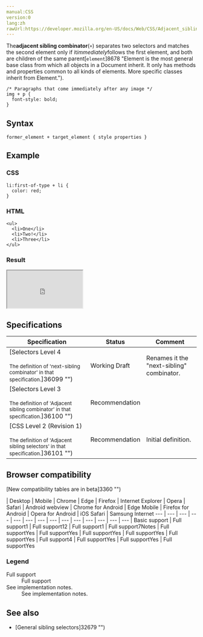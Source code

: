 ```yaml
---
manual:CSS
version:0
lang:zh
rawUrl:https://developer.mozilla.org/en-US/docs/Web/CSS/Adjacent_sibling_selectors
---
```






The**adjacent sibling combinator**(`+`) separates two selectors and matches the second element only if it*immediately*follows the first element, and both are children of the same parent[`element`]8678 "Element is the most general base class from which all objects in a Document inherit. It only has methods and properties common to all kinds of elements. More specific classes inherit from Element.").


```
/* Paragraphs that come immediately after any image */
img + p {
  font-style: bold;
}
```

## Syntax<a name="Syntax"></a>

```
former_element + target_element { style properties }

```

## Example<a name="Example"></a>

### CSS<a name="CSS"></a>

```
li:first-of-type + li {
  color: red;
}
```

### HTML<a name="HTML"></a>

```
<ul>
  <li>One</li>
  <li>Two!</li>
  <li>Three</li>
</ul>
```

### Result<a name="Result"></a>


<iframe src='https://mdn.mozillademos.org/en-US/docs/Web/CSS/Adjacent_sibling_selectors$samples/Example?revision=1321463' width='200' height='100'></iframe>



## Specifications<a name="Specifications"></a>

Specification | Status | Comment 
 ---  |  ---  |  ---  | 
[Selectors Level 4<br></br><small>The definition of &#39;next-sibling combinator&#39; in that specification.</small>]36099 "") | Working Draft | Renames it the &quot;next-sibling&quot; combinator. 
[Selectors Level 3<br></br><small>The definition of &#39;Adjacent sibling combinator&#39; in that specification.</small>]36100 "") | Recommendation |  
[CSS Level 2 (Revision 1)<br></br><small>The definition of &#39;Adjacent sibling selectors&#39; in that specification.</small>]36101 "") | Recommendation | Initial definition. 


## Browser compatibility<a name="Browser_compatibility"></a>
[New compatibility tables are in beta<i></i>]3360 "")

 | <abbr>Desktop<i></i></abbr> | <abbr>Mobile<i></i></abbr> 
 | <abbr>Chrome<i></i></abbr> | <abbr>Edge<i></i></abbr> | <abbr>Firefox<i></i></abbr> | <abbr>Internet Explorer<i></i></abbr> | <abbr>Opera<i></i></abbr> | <abbr>Safari<i></i></abbr> | <abbr>Android webview<i></i></abbr> | <abbr>Chrome for Android<i></i></abbr> | <abbr>Edge Mobile<i></i></abbr> | <abbr>Firefox for Android<i></i></abbr> | <abbr>Opera for Android<i></i></abbr> | <abbr>iOS Safari<i></i></abbr> | <abbr>Samsung Internet<i></i></abbr> 
 ---  |  ---  |  ---  |  ---  |  ---  |  ---  |  ---  |  ---  |  ---  |  ---  |  ---  |  ---  |  ---  |  ---  | 
Basic support | <abbr>Full support</abbr>1 | <abbr>Full support</abbr>12 | <abbr>Full support</abbr>1 | <abbr>Full support</abbr>7<abbr>Notes<i></i></abbr> | <abbr>Full support</abbr>Yes | <abbr>Full support</abbr>Yes | <abbr>Full support</abbr>Yes | <abbr>Full support</abbr>Yes | <abbr>Full support</abbr>Yes | <abbr>Full support</abbr>4 | <abbr>Full support</abbr>Yes | <abbr>Full support</abbr>Yes | <abbr>Full support</abbr>Yes 


### Legend<a name="Legend"></a>
<dl><dt id=''><abbr>Full support</abbr></dt><dd>Full support</dd><dt id=''><abbr>See implementation notes.<i></i></abbr></dt><dd>See implementation notes.</dd></dl>

## See also<a name="See_also"></a>

* [General sibling selectors]32679 "")



